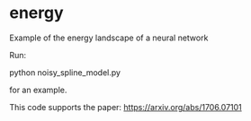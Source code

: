 # energy
Example of the energy landscape of a neural network

Run:

python noisy_spline_model.py

for an example.

This code supports the paper: https://arxiv.org/abs/1706.07101

